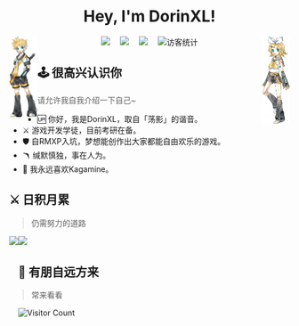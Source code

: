 
<!--
**DorinXL/DorinXL** is a ✨ _special_ ✨ repository because its `README.md` (this file) appears on your GitHub profile.

Here are some ideas to get you started:

- 🔭 I’m currently working on ...
- 🌱 I’m currently learning ...
- 👯 I’m looking to collaborate on ...
- 🤔 I’m looking for help with ...
- 💬 Ask me about ...
- 📫 How to reach me: ...
- 😄 Pronouns: ...
- ⚡ Fun fact: ...
🕹️🎮🛡🗡🪃🏹⚔🆙👾
-->

<h1 align="center">
  Hey, I'm DorinXL!
</h1>

<!-- 个人资料徽标 -->
<div align="center">
  <img src="img/ch_img_len.png" style="float:left;" width="10%" align ="left">
<!--   <div align="center"> -->
  <a href="https://www.cnblogs.com/DorinXL/"><img src="https://img.shields.io/badge/CSDN-%E5%8D%9A%E5%AE%A2-c32136"></a>&emsp;
  <a href="https://space.bilibili.com/3217550/"><img src="https://img.shields.io/badge/bilibili-B%E7%AB%99-ff69b4"></a>&emsp;
  <a href="https://leetcode.cn/u/dorinxl-2/"><img src="https://img.shields.io/badge/leetcode-%E5%8A%9B%E6%89%A3-c32136"></a>&emsp;
<!-- 访客数统计徽标 -->
  <img src="https://visitor-badge.glitch.me/badge?page_id=DorinXL" alt="访客统计" />
<!--   </div> -->
  <img src="img/ch_img_rin.png" style="float:right" width="10%" align ="right">
</div>
 
##  🕹️ 很高兴认识你
> 请允许我自我介绍一下自己~
- 🆙 你好，我是DorinXL，取自「荡影」的谐音。
- ⚔ 游戏开发学徒，目前考研在备。
- 🛡 自RMXP入坑，梦想能创作出大家都能自由欢乐的游戏。
- 🪃 缄默慎独，事在人为。
- 🥰 我永远喜欢Kagamine。


## ⚔ 日积月累
> 仍需努力的道路
<div>
    <img height="165" align="left" src="https://github-readme-stats.vercel.app/api?username=DorinXL&theme=calm&show_icons=true" />
    <img src="https://github-readme-stats.vercel.app/api/top-langs/?username=DorinXL&hide=html,css,Jupyter+Notebook,ruby,javascript&theme=calm&langs_count=6&layout=compact" />
</div>


## 🤖 有朋自远方来
> 常来看看

![Visitor Count](https://profile-counter.glitch.me/DorinXL/count.svg)
